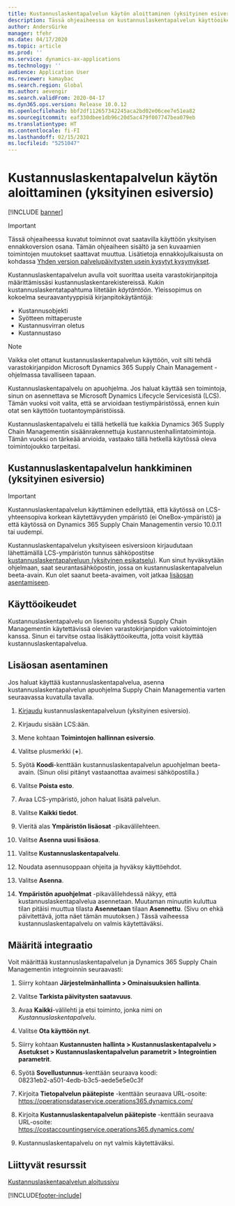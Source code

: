 ```yaml
---
title: Kustannuslaskentapalvelun käytön aloittaminen (yksityinen esiversio)
description: Tässä ohjeaiheessa on kustannuslaskentapalvelun käyttöoikeustiedot ja asennusohjeet.
author: AndersGirke
manager: tfehr
ms.date: 04/17/2020
ms.topic: article
ms.prod: ''
ms.service: dynamics-ax-applications
ms.technology: ''
audience: Application User
ms.reviewer: kamaybac
ms.search.region: Global
ms.author: aevengir
ms.search.validFrom: 2020-04-17
ms.dyn365.ops.version: Release 10.0.12
ms.openlocfilehash: bbf2df112657342245aca2bd02e06cee7e51ea82
ms.sourcegitcommit: eaf330dbee1db96c20d5ac479f007747bea079eb
ms.translationtype: HT
ms.contentlocale: fi-FI
ms.lasthandoff: 02/15/2021
ms.locfileid: "5251047"
---
```

# <a name="get-started-with-the-cost-accounting-service-private-preview"></a>Kustannuslaskentapalvelun käytön aloittaminen (yksityinen esiversio)

[!INCLUDE [banner](../includes/banner.md)]

> [!IMPORTANT]
> Tässä ohjeaiheessa kuvatut toiminnot ovat saatavilla käyttöön yksityisen ennakkoversion osana. Tämän ohjeaiheen sisältö ja sen kuvaamien toimintojen muutokset saattavat muuttua. Lisätietoja ennakkojulkaisusta on kohdassa [Yhden version palvelupäivitysten usein kysytyt kysymykset](../../fin-ops-core/fin-ops/get-started/one-version.md).

Kustannuslaskentapalvelun avulla voit suorittaa useita varastokirjanpitoja määrittämissäsi kustannuslaskentarekistereissä. Kukin kustannuslaskentatapahtuma liitetään *käytäntöön*. Yleissopimus on kokoelma seuraavantyyppisiä kirjanpitokäytäntöjä:

- Kustannusobjekti
- Syötteen mittaperuste
- Kustannusvirran oletus
- Kustannustaso

> [!NOTE]
> Vaikka olet ottanut kustannuslaskentapalvelun käyttöön, voit silti tehdä varastokirjanpidon Microsoft Dynamics 365 Supply Chain Management -ohjelmassa tavalliseen tapaan.

Kustannuslaskentapalvelu on apuohjelma. Jos haluat käyttää sen toimintoja, sinun on asennettava se Microsoft Dynamics Lifecycle Servicesistä (LCS). Tämän vuoksi voit valita, että se arvioidaan testiympäristössä, ennen kuin otat sen käyttöön tuotantoympäristöissä.

Kustannuslaskentapalvelu ei tällä hetkellä tue kaikkia Dynamics 365 Supply Chain Managementin sisäänrakennettuja kustannustenhallintatoimintoja. Tämän vuoksi on tärkeää arvioida, vastaako tällä hetkellä käytössä oleva toimintojoukko tarpeitasi.

## <a name="how-to-get-the-cost-accounting-service-private-preview"></a><a name="sign-up"></a>Kustannuslaskentapalvelun hankkiminen (yksityinen esiversio)

> [!IMPORTANT]
> Kustannuslaskentapalvelun käyttäminen edellyttää, että käytössä on LCS-yhteensopiva korkean käytettävyyden ympäristö (ei OneBox-ympäristö) ja että käytössä on Dynamics 365 Supply Chain Managementin versio 10.0.11 tai uudempi.

Kustannuslaskentapalvelun yksityiseen esiversioon kirjaudutaan lähettämällä LCS-ympäristön tunnus sähköpostitse [kustannuslaskentapalveluun (yksityinen esikatselu)](mailto:aevengir@microsoft.com?subject=Cost%20accounting%20service%20%28private%20preview%29). Kun sinut hyväksytään ohjelmaan, saat seurantasähköpostin, jossa on kustannuslaskentapalvelun beeta-avain. Kun olet saanut beeta-avaimen, voit jatkaa [lisäosan asentamiseen](#install).

## <a name="licensing"></a>Käyttöoikeudet

Kustannuslaskentapalvelu on lisensoitu yhdessä Supply Chain Managementin käytettävissä olevien varastokirjanpidon vakiotoimintojen kanssa. Sinun ei tarvitse ostaa lisäkäyttöoikeutta, jotta voisit käyttää kustannuslaskentapalvelua.

## <a name="install-the-add-in"></a><a name="install"></a>Lisäosan asentaminen

Jos haluat käyttää kustannuslaskentapalvelua, asenna kustannuslaskentapalvelun apuohjelma Supply Chain Managementia varten seuraavassa kuvatulla tavalla.

1. [Kirjaudu](#sign-up) kustannuslaskentapalveluun (yksityinen esiversio).

1. Kirjaudu sisään LCS:ään.

1. Mene kohtaan **Toimintojen hallinnan esiversio**.

1. Valitse plusmerkki (**+**).

1. Syötä **Koodi**-kenttään kustannuslaskentapalvelun apuohjelman beeta-avain. (Sinun olisi pitänyt vastaanottaa avaimesi sähköpostilla.)

1. Valitse **Poista esto**.

1. Avaa LCS-ympäristö, johon haluat lisätä palvelun.

1. Valitse **Kaikki tiedot**.

1. Vieritä alas **Ympäristön lisäosat** -pikavälilehteen.

1. Valitse **Asenna uusi lisäosa**.

1. Valitse **Kustannuslaskentapalvelu**.

1. Noudata asennusoppaan ohjeita ja hyväksy käyttöehdot.

1. Valitse **Asenna**.

1. **Ympäristön apuohjelmat** -pikavälilehdessä näkyy, että kustannuslaskentapalvelua asennetaan. Muutaman minuutin kuluttua tilan pitäisi muuttua tilasta **Asennetaan** tilaan **Asennettu**. (Sivu on ehkä päivitettävä, jotta näet tämän muutoksen.) Tässä vaiheessa kustannuslaskentapalvelu on valmis käytettäväksi.

## <a name="set-up-the-integration"></a>Määritä integraatio

Voit määrittää kustannuslaskentapalvelun ja Dynamics 365 Supply Chain Managementin integroinnin seuraavasti:

1. Siirry kohtaan **Järjestelmänhallinta > Ominaisuuksien hallinta**.

1. Valitse **Tarkista päivitysten saatavuus**.

1. Avaa **Kaikki**-välilehti ja etsi toiminto, jonka nimi on *Kustannuslaskentapalvelu*.

1. Valitse **Ota käyttöön nyt**.

1. Siirry kohtaan **Kustannusten hallinta > Kustannuslaskentapalvelu > Asetukset > Kustannuslaskentapalvelun parametrit > Integrointien parametrit**.

1. Syötä **Sovellustunnus**-kenttään seuraava koodi:<br> 08231eb2-a501-4edb-b3c5-aede5e5e0c3f

1. Kirjoita **Tietopalvelun päätepiste** -kenttään seuraava URL-osoite:<br>https://operationsdataservice.operations365.dynamics.com/

1. Kirjoita **Kustannuslaskentapalvelun päätepiste** -kenttään seuraava URL-osoite:<br>https://costaccountingservice.operations365.dynamics.com/

1. Kustannuslaskentapalvelu on nyt valmis käytettäväksi.

## <a name="related-resources"></a>Liittyvät resurssit

[Kustannuslaskentapalvelun aloitussivu](cost-accounting-service-home.md)


[!INCLUDE[footer-include](../../includes/footer-banner.md)]